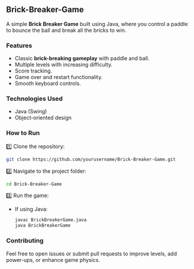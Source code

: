 ## Brick-Breaker-Game

A simple **Brick Breaker Game** built using Java, where you control a paddle to bounce the ball and break all the bricks to win.

### Features

* Classic **brick-breaking gameplay** with paddle and ball.
* Multiple levels with increasing difficulty.
* Score tracking.
* Game over and restart functionality.
* Smooth keyboard controls.

### Technologies Used

* Java (Swing)
* Object-oriented design

### How to Run

1️⃣ Clone the repository:

```bash
git clone https://github.com/yourusername/Brick-Breaker-Game.git
```

2️⃣ Navigate to the project folder:

```bash
cd Brick-Breaker-Game
```

3️⃣ Run the game:

* If using Java:

  ```bash
  javac BrickBreakerGame.java
  java BrickBreakerGame
  ```
### Contributing

Feel free to open issues or submit pull requests to improve levels, add power-ups, or enhance game physics.
